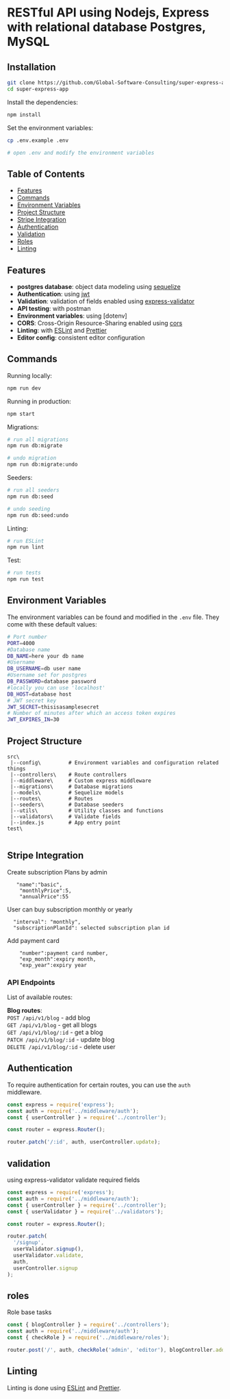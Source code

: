 # RESTful API using Nodejs, Express with relational database Postgres, MySQL

## Installation

```bash
git clone https://github.com/Global-Software-Consulting/super-express-app.git
cd super-express-app
```

Install the dependencies:

```bash
npm install
```

Set the environment variables:

```bash
cp .env.example .env

# open .env and modify the environment variables
```

## Table of Contents

- [Features](#features)
- [Commands](#commands)
- [Environment Variables](#environment-variables)
- [Project Structure](#project-structure)
- [Stripe Integration](#stripe-integration)
- [Authentication](#authentication)
- [Validation](#validation)
- [Roles](#roles)
- [Linting](#linting)

## Features

- **postgres database**: object data modeling using [sequelize](https://sequelize.org/)
- **Authentication**: using [jwt](https://jwt.io/)
- **Validation**: validation of fields enabled using [express-validator](https://express-validator.github.io/docs/check-api.html)
- **API testing**: with postman
- **Environment variables**: using [dotenv]
- **CORS**: Cross-Origin Resource-Sharing enabled using [cors](https://github.com/expressjs/cors)
- **Linting**: with [ESLint](https://eslint.org) and [Prettier](https://prettier.io)
- **Editor config**: consistent editor configuration

## Commands

Running locally:

```bash
npm run dev
```

Running in production:

```bash
npm start
```

Migrations:

```bash
# run all migrations
npm run db:migrate

# undo migration
npm run db:migrate:undo
```

Seeders:

```bash
# run all seeders
npm run db:seed

# undo seeding
npm run db:seed:undo
```

Linting:

```bash
# run ESLint
npm run lint
```

Test:

```bash
# run tests
npm run test
```

## Environment Variables

The environment variables can be found and modified in the `.env` file. They come with these default values:

```bash
# Port number
PORT=4000
#Database name
DB_NAME=here your db name
#Username 
DB_USERNAME=db user name
#Username set for postgres
DB_PASSWORD=database password
#locally you can use 'localhost'
DB_HOST=database host
# JWT secret key
JWT_SECRET=thisisasamplesecret
# Number of minutes after which an access token expires
JWT_EXPIRES_IN=30

```

## Project Structure

```
src\
 |--config\         # Environment variables and configuration related things
 |--controllers\    # Route controllers
 |--middleware\     # Custom express middleware
 |--migrations\     # Database migrations
 |--models\         # Sequelize models
 |--routes\         # Routes
 |--seeders\        # Database seeders
 |--utils\          # Utility classes and functions
 |--validators\     # Validate fields
 |--index.js        # App entry point
test\
 
```

## Stripe Integration
Create subscription Plans by admin
```
   "name":"basic",
    "monthlyPrice":5,
    "annualPrice":55
```
User can buy subscription monthly or yearly
```
  "interval": "monthly",
  "subscriptionPlanId": selected subscription plan id
```
Add payment card
```
    "number":payment card number,
    "exp_month":expiry month,
    "exp_year":expiry year
```
### API Endpoints

List of available routes:

**Blog routes**:\
`POST /api/v1/blog` - add blog\
`GET /api/v1/blog` - get all blogs\
`GET /api/v1/blog/:id` - get a blog\
`PATCH /api/v1/blog/:id` - update blog\
`DELETE /api/v1/blog/:id` - delete user

## Authentication

To require authentication for certain routes, you can use the `auth` middleware.

```javascript
const express = require('express');
const auth = require('../middleware/auth');
const { userController } = require('../controller');

const router = express.Router();

router.patch('/:id', auth, userController.update);
```

## validation

using express-validator validate required fields

```javascript
const express = require('express');
const auth = require('../middleware/auth');
const { userController } = require('../controller');
const { userValidator } = require('../validators');

const router = express.Router();

router.patch(
  '/signup',
  userValidator.signup(),
  userValidator.validate,
  auth,
  userController.signup
);
```
## roles

Role base tasks

```javascript
const { blogController } = require('../controllers');
const auth = require('../middleware/auth');
const { checkRole } = require('../middleware/roles');

router.post('/', auth, checkRole('admin', 'editor'), blogController.add);
```

## Linting

Linting is done using [ESLint](https://eslint.org/) and [Prettier](https://prettier.io).
